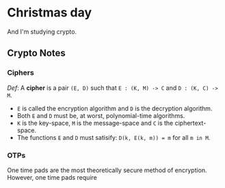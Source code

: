 # Christmas day

And I'm studying crypto.

## Crypto Notes

### Ciphers

_Def_: A **cipher** is a pair `(E, D)` such that `E : (K, M) -> C` and `D : (K, C) -> M`. 

* `E` is called the encryption algorithm and `D` is the decryption algorithm. 
* Both `E` and `D` must be, at worst, polynomial-time algorithms.
* `K` is the key-space, `M` is the message-space and `C` is the ciphertext-space. 
* The functions `E` and `D` must satisify: `D(k, E(k, m)) = m` for all `m in M`.

### OTPs

One time pads are the most theoretically secure method of encryption. However, one time pads require 

